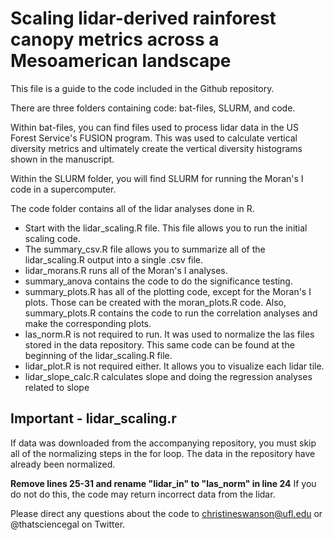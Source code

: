 # Scaling lidar-derived rainforest canopy metrics across a Mesoamerican landscape

This file is a guide to the code included in the Github repository.

There are three folders containing code: bat-files, SLURM, and code.

Within bat-files, you can find files used to process lidar data in the US Forest Service's FUSION program. This was used to calculate vertical diversity metrics and ultimately create the vertical diversity histograms shown in the manuscript.

Within the SLURM folder, you will find SLURM for running the Moran's I code in a supercomputer.

The code folder contains all of the lidar analyses done in R.


* Start with the lidar_scaling.R file. This file allows you to run the initial scaling code.
* The summary_csv.R file allows you to summarize all of the lidar_scaling.R output into a single .csv file.
* lidar_morans.R runs all of the Moran's I analyses.
* summary_anova contains the code to do the significance testing.
* summary_plots.R has all of the plotting code, except for the Moran's I plots. Those can be created with the moran_plots.R code. Also, summary_plots.R contains the code to run the correlation analyses and make the corresponding plots.
* las_norm.R is not required to run. It was used to normalize the las files stored in the data repository. This same code can be found at the beginning of the lidar_scaling.R file.
* lidar_plot.R is not required either. It allows you to visualize each lidar tile.
* lidar_slope_calc.R calculates slope and doing the regression analyses related to slope

## Important - lidar_scaling.r

If data was downloaded from the accompanying repository, you must skip all of the normalizing steps in the for loop. The data in the repository have already been normalized.

**Remove lines 25-31 and rename "lidar_in" to "las_norm" in line 24** If you do not do this, the code may return incorrect data from the lidar.

Please direct any questions about the code to christineswanson@ufl.edu or @thatsciencegal on Twitter.
